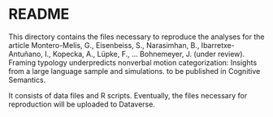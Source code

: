 README
======

This directory contains the files necessary to reproduce the analyses for the article
Montero-Melis, G., Eisenbeiss, S., Narasimhan, B., Ibarretxe-Antuñano, I., Kopecka, A., Lüpke, F., … Bohnemeyer, J. (under review). Framing typology underpredicts nonverbal motion categorization: Insights from a large language sample and simulations.
to be published in Cognitive Semantics.

It consists of data files and R scripts.
Eventually, the files necessary for reproduction will be uploaded to Dataverse.

